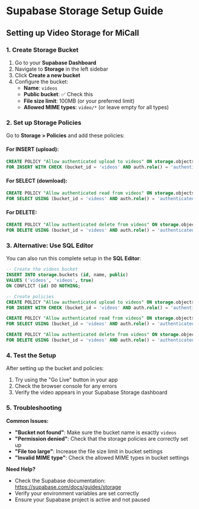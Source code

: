 # Supabase Storage Setup Guide

## Setting up Video Storage for MiCall

### 1. Create Storage Bucket

1. Go to your **Supabase Dashboard**
2. Navigate to **Storage** in the left sidebar
3. Click **Create a new bucket**
4. Configure the bucket:
   - **Name**: `videos`
   - **Public bucket**: ✅ Check this
   - **File size limit**: 100MB (or your preferred limit)
   - **Allowed MIME types**: `video/*` (or leave empty for all types)

### 2. Set up Storage Policies

Go to **Storage > Policies** and add these policies:

#### For INSERT (upload):
```sql
CREATE POLICY "Allow authenticated upload to videos" ON storage.objects
FOR INSERT WITH CHECK (bucket_id = 'videos' AND auth.role() = 'authenticated');
```

#### For SELECT (download):
```sql
CREATE POLICY "Allow authenticated read from videos" ON storage.objects
FOR SELECT USING (bucket_id = 'videos' AND auth.role() = 'authenticated');
```

#### For DELETE:
```sql
CREATE POLICY "Allow authenticated delete from videos" ON storage.objects
FOR DELETE USING (bucket_id = 'videos' AND auth.role() = 'authenticated');
```

### 3. Alternative: Use SQL Editor

You can also run this complete setup in the **SQL Editor**:

```sql
-- Create the videos bucket
INSERT INTO storage.buckets (id, name, public) 
VALUES ('videos', 'videos', true) 
ON CONFLICT (id) DO NOTHING;

-- Create policies
CREATE POLICY "Allow authenticated upload to videos" ON storage.objects
FOR INSERT WITH CHECK (bucket_id = 'videos' AND auth.role() = 'authenticated');

CREATE POLICY "Allow authenticated read from videos" ON storage.objects
FOR SELECT USING (bucket_id = 'videos' AND auth.role() = 'authenticated');

CREATE POLICY "Allow authenticated delete from videos" ON storage.objects
FOR DELETE USING (bucket_id = 'videos' AND auth.role() = 'authenticated');
```

### 4. Test the Setup

After setting up the bucket and policies:

1. Try using the "Go Live" button in your app
2. Check the browser console for any errors
3. Verify the video appears in your Supabase Storage dashboard

### 5. Troubleshooting

**Common Issues:**

- **"Bucket not found"**: Make sure the bucket name is exactly `videos`
- **"Permission denied"**: Check that the storage policies are correctly set up
- **"File too large"**: Increase the file size limit in bucket settings
- **"Invalid MIME type"**: Check the allowed MIME types in bucket settings

**Need Help?**
- Check the Supabase documentation: https://supabase.com/docs/guides/storage
- Verify your environment variables are set correctly
- Ensure your Supabase project is active and not paused 